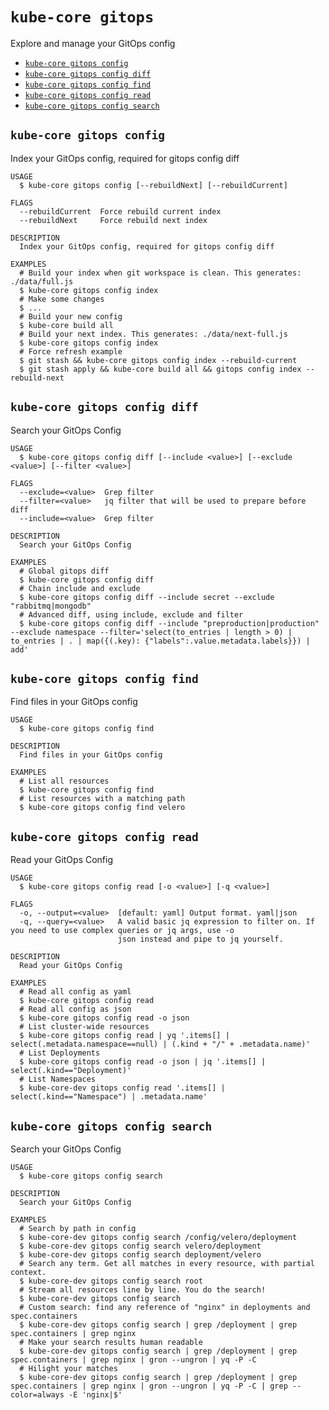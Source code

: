 `kube-core gitops`
==================

Explore and manage your GitOps config

* [`kube-core gitops config`](#kube-core-gitops-config)
* [`kube-core gitops config diff`](#kube-core-gitops-config-diff)
* [`kube-core gitops config find`](#kube-core-gitops-config-find)
* [`kube-core gitops config read`](#kube-core-gitops-config-read)
* [`kube-core gitops config search`](#kube-core-gitops-config-search)

## `kube-core gitops config`

Index your GitOps config, required for gitops config diff

```
USAGE
  $ kube-core gitops config [--rebuildNext] [--rebuildCurrent]

FLAGS
  --rebuildCurrent  Force rebuild current index
  --rebuildNext     Force rebuild next index

DESCRIPTION
  Index your GitOps config, required for gitops config diff

EXAMPLES
  # Build your index when git workspace is clean. This generates: ./data/full.js
  $ kube-core gitops config index
  # Make some changes
  $ ...
  # Build your new config
  $ kube-core build all
  # Build your next index. This generates: ./data/next-full.js
  $ kube-core gitops config index
  # Force refresh example
  $ git stash && kube-core gitops config index --rebuild-current
  $ git stash apply && kube-core build all && gitops config index --rebuild-next
```

## `kube-core gitops config diff`

Search your GitOps Config

```
USAGE
  $ kube-core gitops config diff [--include <value>] [--exclude <value>] [--filter <value>]

FLAGS
  --exclude=<value>  Grep filter
  --filter=<value>   jq filter that will be used to prepare before diff
  --include=<value>  Grep filter

DESCRIPTION
  Search your GitOps Config

EXAMPLES
  # Global gitops diff
  $ kube-core gitops config diff
  # Chain include and exclude
  $ kube-core gitops config diff --include secret --exclude "rabbitmq|mongodb"
  # Advanced diff, using include, exclude and filter
  $ kube-core gitops config diff --include "preproduction|production" --exclude namespace --filter='select(to_entries | length > 0) | to_entries | . | map({(.key): {"labels":.value.metadata.labels}}) | add'
```

## `kube-core gitops config find`

Find files in your GitOps config

```
USAGE
  $ kube-core gitops config find

DESCRIPTION
  Find files in your GitOps config

EXAMPLES
  # List all resources
  $ kube-core gitops config find
  # List resources with a matching path
  $ kube-core gitops config find velero
```

## `kube-core gitops config read`

Read your GitOps Config

```
USAGE
  $ kube-core gitops config read [-o <value>] [-q <value>]

FLAGS
  -o, --output=<value>  [default: yaml] Output format. yaml|json
  -q, --query=<value>   A valid basic jq expression to filter on. If you need to use complex queries or jq args, use -o
                        json instead and pipe to jq yourself.

DESCRIPTION
  Read your GitOps Config

EXAMPLES
  # Read all config as yaml
  $ kube-core gitops config read
  # Read all config as json
  $ kube-core gitops config read -o json
  # List cluster-wide resources
  $ kube-core gitops config read | yq '.items[] | select(.metadata.namespace==null) | (.kind + "/" + .metadata.name)'
  # List Deployments
  $ kube-core gitops config read -o json | jq '.items[] | select(.kind=="Deployment)'
  # List Namespaces
  $ kube-core-dev gitops config read '.items[] | select(.kind=="Namespace") | .metadata.name'
```

## `kube-core gitops config search`

Search your GitOps Config

```
USAGE
  $ kube-core gitops config search

DESCRIPTION
  Search your GitOps Config

EXAMPLES
  # Search by path in config
  $ kube-core-dev gitops config search /config/velero/deployment
  $ kube-core-dev gitops config search velero/deployment
  $ kube-core-dev gitops config search deployment/velero
  # Search any term. Get all matches in every resource, with partial context.
  $ kube-core-dev gitops config search root
  # Stream all resources line by line. You do the search!
  $ kube-core-dev gitops config search
  # Custom search: find any reference of "nginx" in deployments and spec.containers
  $ kube-core-dev gitops config search | grep /deployment | grep spec.containers | grep nginx
  # Make your search results human readable
  $ kube-core-dev gitops config search | grep /deployment | grep spec.containers | grep nginx | gron --ungron | yq -P -C
  # Hilight your matches
  $ kube-core-dev gitops config search | grep /deployment | grep spec.containers | grep nginx | gron --ungron | yq -P -C | grep --color=always -E 'nginx|$'
```
